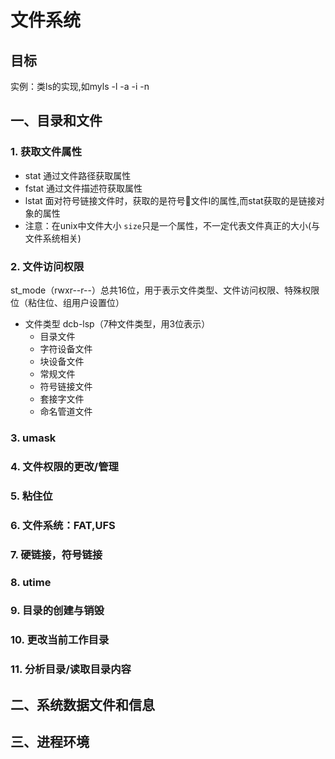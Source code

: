 # 文件系统

## 目标

实例：类ls的实现,如myls -l -a -i -n

## 一、目录和文件

### 1. 获取文件属性

- stat 通过文件路径获取属性
- fstat 通过文件描述符获取属性
- lstat 面对符号链接文件时，获取的是符号🔗文件l的属性,而stat获取的是链接对象的属性
- 注意：在unix中文件大小 `size`只是一个属性，不一定代表文件真正的大小(与文件系统相关)

### 2. 文件访问权限

st_mode（rwxr--r--）总共16位，用于表示文件类型、文件访问权限、特殊权限位（粘住位、组用户设置位）

- 文件类型 dcb-lsp（7种文件类型，用3位表示）
  - 目录文件
  - 字符设备文件
  - 块设备文件
  - 常规文件
  - 符号链接文件
  - 套接字文件
  - 命名管道文件

### 3. umask

### 4. 文件权限的更改/管理

### 5. 粘住位

### 6. 文件系统：FAT,UFS

### 7. 硬链接，符号链接

### 8. utime

### 9. 目录的创建与销毁

### 10. 更改当前工作目录

### 11. 分析目录/读取目录内容

## 二、系统数据文件和信息

## 三、进程环境
